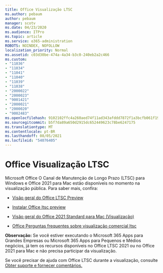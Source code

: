 ```yaml
---
title: Office Visualização LTSC
ms.author: pebaum
author: pebaum
manager: scotv
ms.date: 04/23/2020
ms.audience: ITPro
ms.topic: article
ms.service: o365-administration
ROBOTS: NOINDEX, NOFOLLOW
localization_priority: Normal
ms.assetid: c03d30be-474a-4a34-b3c0-240eb2a2c466
ms.custom:
- "11036"
- "11034"
- "11041"
- "11040"
- "11039"
- "11038"
- "2000022"
- "2000023"
- "9001421"
- "2000021"
- "2000020"
- "9002483"
ms.openlocfilehash: 9102102ffc4a260aed74f11ad343afddd7872f1a3bcfb061f1961aef49e6e841
ms.sourcegitcommit: b5f7da89a650d2915dc652449623c78be6247175
ms.translationtype: MT
ms.contentlocale: pt-BR
ms.lasthandoff: 08/05/2021
ms.locfileid: "54076405"
---
```

# <a name="office-ltsc-preview"></a>Office Visualização LTSC

Microsoft Office O Canal de Manutenção de Longo Prazo (LTSC) para Windows e Office 2021 para Mac estão disponíveis no momento na visualização pública. Para saber mais, confira:

- [Visão geral do Office LTSC Preview](https://docs.microsoft.com/deployoffice/office2021/overview-ltsc-preview)

- [Instalar Office ltsc preview](https://docs.microsoft.com/deployoffice/office2021/install-ltsc-preview)

- [Visão geral do Office 2021 Standard para Mac (Visualização)](https://docs.microsoft.com/deployoffice/office2021/overview-mac-preview)

- [Office Perguntas frequentes sobre visualização comercial ltsc](https://answers.microsoft.com/msoffice/forum/all/office-ltsc-commercial-preview-faq/0fcf5976-f87f-4be1-81af-9f6d6141bc3a)  

**Observação:** Se você estiver executando o Microsoft 365 Apps para Grandes Empresas ou Microsoft 365 Apps para Pequenos e Médios negócios, já tem os recursos disponíveis no Office LTSC 2021 ou no Office 2021 para Mac e não precisa participar da visualização.

Se você precisar de ajuda com Office LTSC durante a visualização, consulte [Obter suporte e fornecer comentários.](https://docs.microsoft.com/deployoffice/office2021/install-ltsc-preview#getting-support-and-providing-feedback)
